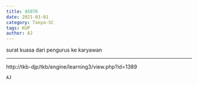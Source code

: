 ```yaml
---
title: 45976
date: 2021-03-01
category: Tanya-SC
tags: KUP
author: AJ
---
```


surat kuasa dari pengurus ke karyawan

---

http://tkb-djp/tkb/engine/learning3/view.php?id=1389

`AJ`
